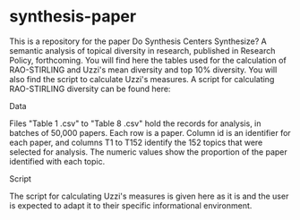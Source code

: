 # synthesis-paper
This is a repository for the paper Do Synthesis Centers Synthesize?  A semantic analysis of topical diversity in research, published in Research Policy, forthcoming. You will find here the tables used for the calculation of RAO-STIRLING and Uzzi's mean diversity and top 10% diversity. You will also find the script to calculate Uzzi's measures. A script for calculating RAO-STIRLING diversity can be found here:

Data

Files "Table 1 .csv" to "Table 8 .csv" hold the records for analysis, in batches of 50,000 papers. Each row is a paper. Column id is an identifier for each paper, and columns T1 to T152 identify the 152 topics that were selected for analysis. The numeric values show the proportion of the paper identified with each topic.

Script 

The script for calculating Uzzi's measures is given here as it is and the user is expected to adapt it to their specific informational environment.
